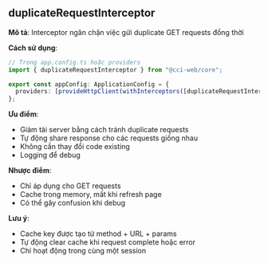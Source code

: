 ## duplicateRequestInterceptor

**Mô tả**: Interceptor ngăn chặn việc gửi duplicate GET requests đồng thời

**Cách sử dụng**:

```typescript
// Trong app.config.ts hoặc providers
import { duplicateRequestInterceptor } from "@cci-web/core";

export const appConfig: ApplicationConfig = {
  providers: [provideHttpClient(withInterceptors([duplicateRequestInterceptor]))],
};
```

**Ưu điểm**:

- Giảm tải server bằng cách tránh duplicate requests
- Tự động share response cho các requests giống nhau
- Không cần thay đổi code existing
- Logging để debug

**Nhược điểm**:

- Chỉ áp dụng cho GET requests
- Cache trong memory, mất khi refresh page
- Có thể gây confusion khi debug

**Lưu ý**:

- Cache key được tạo từ method + URL + params
- Tự động clear cache khi request complete hoặc error
- Chỉ hoạt động trong cùng một session
